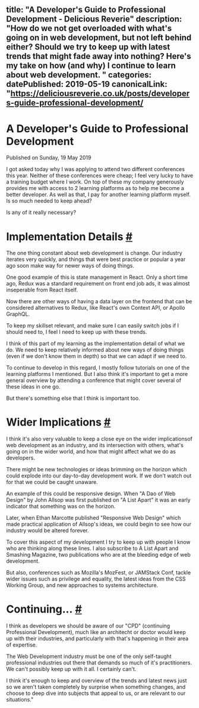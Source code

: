 title: "A Developer's Guide to Professional Development - Delicious Reverie"
description: "How do we not get overloaded with what's going on in web development, but not left behind either? Should we try to keep up with latest trends that might fade away into nothing? Here's my take on how (and why) I continue to learn about web development.
"
categories:
datePublished: 2019-05-19
canonicalLink: "https://deliciousreverie.co.uk/posts/developers-guide-professional-development/
---
# A Developer's Guide to Professional Development

Published on Sunday, 19 May 2019

I got asked today why I was applying to attend two different conferences this year. Neither of these conferences were cheap; I feel very lucky to have a training budget where I work. On top of these my company generously provides me with access to 2 learning platforms as to help me become a better developer. As well as that, I pay for another learning platform myself. Is so much needed to keep ahead?

Is any of it really necessary?

# Implementation Details [#](https://deliciousreverie.co.uk/posts/developers-guide-professional-development/#implementation-details)

The one thing constant about web development is change. Our industry iterates very quickly, and things that were best practice or popular a year ago soon make way for newer ways of doing things.

One good example of this is state management in React. Only a short time ago, Redux was a standard requirement on front end job ads, it was almost inseperable from React itself.

Now there are other ways of having a data layer on the frontend that can be considered alternatives to Redux, like React's own Context API, or Apollo GraphQL.

To keep my skillset relevant, and make sure I can easily switch jobs if I should need to, I feel I need to keep up with these trends.

I think of this part of my learning as the implementation detail of what we do. We need to keep relatively informed about new ways of doing things (even if we don't know them in depth) so that we can adapt if we need to.

To continue to develop in this regard, I mostly follow tutorials on one of the learning platforms I mentioned. But I also think it's important to get a more general overview by attending a conference that might cover several of these ideas in one go.

But there's something else that I think is important too.

# Wider Implications [#](https://deliciousreverie.co.uk/posts/developers-guide-professional-development/#wider-implications)

I think it's also very valuable to keep a close eye on the wider implicationsof web development as an industry, and its intersection with others, what's going on in the wider world, and how that might affect what we do as developers.

There might be new technologies or ideas brimming on the horizon which could explode into our day-to-day development work. If we don't watch out for that we could be caught unaware.

An example of this could be responsive design. When "A Dao of Web Design" by John Allsop was first published on "A List Apart" it was an early indicator that something was on the horizon.

Later, when Ethan Marcotte published "Responsive Web Design" which made practical application of Allsop's ideas, we could begin to see how our industry would be altered forever.

To cover this aspect of my development I try to keep up with people I know who are thinking along these lines. I also subscribe to A List Apart and Smashing Magazine, two publications who are at the bleeding edge of web development.

But also, conferences such as Mozilla's MozFest, or JAMStack Conf, tackle wider issues such as privilege and equality, the latest ideas from the CSS Working Group, and new approaches to systems architecture.

# Continuing... [#](https://deliciousreverie.co.uk/posts/developers-guide-professional-development/#continuing...)

I think as developers we should be aware of our "CPD" (continuing Professional Development), much like an architecht or doctor would keep up with their industries, and particularly with that's happening in their area of expertise.

The Web Development industry must be one of the only self-taught professional industries out there that demands so much of it's practitioners. We can't possibly keep up with it all. I certainly can't.

I think it's enough to keep and overview of the trends and latest news just so we aren't taken completely by surprise when something changes, and choose to deep dive into subjects that appeal to us, or are relevant to our situations."